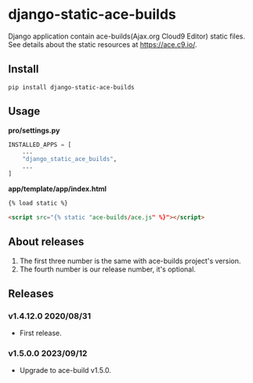# django-static-ace-builds

Django application contain ace-builds(Ajax.org Cloud9 Editor) static files. See details about the static resources at https://ace.c9.io/.

## Install

```
pip install django-static-ace-builds
```

## Usage

**pro/settings.py**

```python
INSTALLED_APPS = [
    ...
    "django_static_ace_builds",
    ...
]
```

**app/template/app/index.html**

```html
{% load static %}

<script src="{% static "ace-builds/ace.js" %}"></script>
```

## About releases

1. The first three number is the same with ace-builds project's version.
1. The fourth number is our release number, it's optional.

## Releases

### v1.4.12.0 2020/08/31

- First release.

### v1.5.0.0 2023/09/12

- Upgrade to ace-build v1.5.0.
